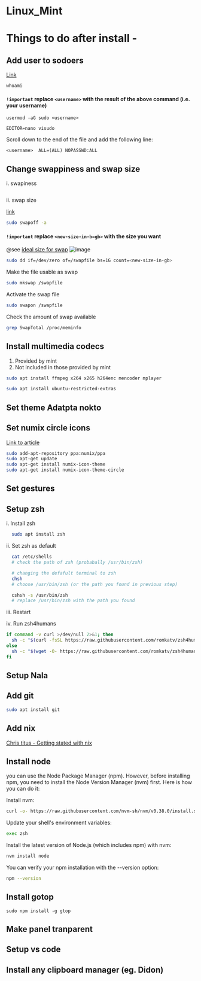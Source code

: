 # Linux_Mint

# Things to do after install -

## Add user to sodoers

[Link](https://linuxize.com/post/how-to-add-user-to-sudoers-in-ubuntu/)

```
whoami
```
#### **`!important`** replace `<username>` with the result of the above command (i.e. your username)

```
usermod -aG sudo <username>
```

```
EDITOR=nano visudo
```

Scroll down to the end of the file and add the following line:

```
<username>  ALL=(ALL) NOPASSWD:ALL
```


## Change swappiness and swap size

i. swapiness
```

```
ii. swap size

[link](https://arcolinux.com/how-to-increase-the-size-of-your-swapfile/)

```.sh
sudo swapoff -a
```

#### **`!important`** replace `<new-size-in-b=gb>` with the size you want

@see [ideal size for swap](https://arcolinux.com/how-to-increase-the-size-of-your-swapfile/)
![image](https://github.com/Ayush-kathayat/Linux_Mint/assets/110550492/e1666675-3de9-4943-8919-fced0abf7ce8)

```.sh
sudo dd if=/dev/zero of=/swapfile bs=1G count=<new-size-in-gb>
```

Make the file usable as swap
```.sh
sudo mkswap /swapfile
```

Activate the swap file
```.sh
sudo swapon /swapfile
```

Check the amount of swap available
```.sh
grep SwapTotal /proc/meminfo
```


## Install multimedia codecs
1. Provided by mint
2. Not included in those provided by mint
```.sh
sudo apt install ffmpeg x264 x265 h264enc mencoder mplayer
````
```.sh
sudo apt install ubuntu-restricted-extras
 ```

## Set theme Adatpta nokto
## Set numix circle icons

[Link to article](https://www.ubuntupit.com/install-numix-circle-icon-theme-ubuntu-linux-mint-fedora-desktop-environment/)

```.sh
sudo add-apt-repository ppa:numix/ppa
sudo apt-get update
sudo apt-get install numix-icon-theme
sudo apt-get install numix-icon-theme-circle
```

## Set gestures


## Setup zsh

i. Install zsh
```.sh
  sudo apt install zsh
```
ii. Set zsh as default 
```.sh
  cat /etc/shells
  # check the path of zsh (probabally /usr/bin/zsh) 

  # changing the defafult terminal to zsh
  chsh
  # choose /usr/bin/zsh (or the path you found in previous step)

  cshsh -s /usr/bin/zsh
  # replace /usr/bin/zsh with the path you found
```
iii. Restart

iv. Run zsh4humans
```.sh
if command -v curl >/dev/null 2>&1; then
  sh -c "$(curl -fsSL https://raw.githubusercontent.com/romkatv/zsh4humans/v5/install)"
else
  sh -c "$(wget -O- https://raw.githubusercontent.com/romkatv/zsh4humans/v5/install)"
fi
```
## Setup Nala

## Add git

```.sh
sudo apt install git
```

## Add nix
[Chris titus - Getting stated with nix](https://christitus.com/nix-package-manager/)

## Install node
 you can use the Node Package Manager (npm). However, before installing npm, you need to install the Node Version Manager (nvm) first. Here is how you can do it:

Install nvm:
```.sh
curl -o- https://raw.githubusercontent.com/nvm-sh/nvm/v0.38.0/install.sh | zsh
```

Update your shell's environment variables:

```.sh
exec zsh
```

Install the latest version of Node.js (which includes npm) with nvm:

```.sh
nvm install node
```

You can verify your npm installation with the --version option:

```.sh
npm --version
```

## Install gotop

```
sudo npm install -g gtop
```

## Make panel tranparent

## Setup vs code

## Install any clipboard manager (eg. Didon)



